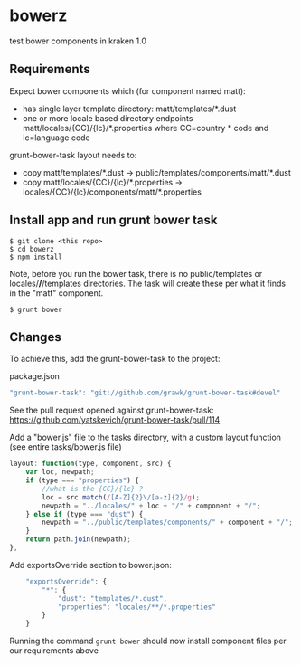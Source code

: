 # bowerz

test bower components in kraken 1.0

## Requirements

Expect bower components which (for component named matt):
* has single layer template directory: matt/templates/\*.dust
* one or more locale based directory endpoints matt/locales/{CC}/{lc}/\*.properties where CC=country \* code and lc=language code

grunt-bower-task layout needs to:
* copy matt/templates/\*.dust -> public/templates/components/matt/\*.dust
* copy matt/locales/{CC}/{lc}/\*.properties -> locales/{CC}/{lc}/components/matt/\*.properties

## Install app and run grunt bower task

```shell
$ git clone <this repo>
$ cd bowerz
$ npm install
```

Note, before you run the bower task, there is no public/templates or locales/**/**/templates directories. The task will create these per what it finds in the "matt" component.

```shell
$ grunt bower
```

## Changes

To achieve this, add the grunt-bower-task to the project:

package.json
```javascript
"grunt-bower-task": "git://github.com/grawk/grunt-bower-task#devel"
```
See the pull request opened against grunt-bower-task: https://github.com/yatskevich/grunt-bower-task/pull/114

Add a "bower.js" file to the tasks directory, with a custom layout function (see entire tasks/bower.js file)

```javascript
layout: function(type, component, src) {
	var loc, newpath;
	if (type === "properties") {
		//what is the {CC}/{lc} ?
		loc = src.match(/[A-Z]{2}\/[a-z]{2}/g);
		newpath = "../locales/" + loc + "/" + component + "/";
	} else if (type === "dust") {
		newpath = "../public/templates/components/" + component + "/";
	}
	return path.join(newpath);
},
```

Add exportsOverride section to bower.json:
```javascript
	"exportsOverride": {
		"*": {
			"dust": "templates/*.dust",
			"properties": "locales/**/*.properties"
		}
	}
```

Running the command `grunt bower` should now install component files per our requirements above
